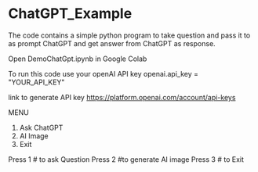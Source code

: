 # ChatGPT_Example
The code contains a simple python program to take question and pass it to as prompt ChatGPT and get answer from ChatGPT as response.

Open DemoChatGpt.ipynb in Google Colab

To run this code use your openAI API key 
openai.api_key = "YOUR_API_KEY"

link to generate API key 
https://platform.openai.com/account/api-keys



MENU
1. Ask ChatGPT
2. AI Image
3. Exit

Press 1           # to ask Question
Press 2           #to generate AI image
Press 3           # to Exit
